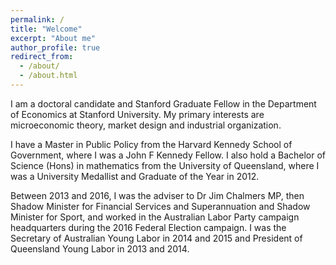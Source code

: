 ```yaml
---
permalink: /
title: "Welcome"
excerpt: "About me"
author_profile: true
redirect_from:
  - /about/
  - /about.html
---
```


I am a doctoral candidate and Stanford Graduate Fellow in the Department of Economics at Stanford University. My primary interests are microeconomic theory, market design and industrial organization.

I have a Master in Public Policy from the Harvard Kennedy School of Government, where I was a John F Kennedy Fellow. I also hold a Bachelor of Science (Hons) in mathematics from the University of Queensland, where I was a University Medallist and Graduate of the Year in 2012.

Between 2013 and 2016, I was the adviser to Dr Jim Chalmers MP, then Shadow Minister for Financial Services and Superannuation and Shadow Minister for Sport, and worked in the Australian Labor Party campaign headquarters during the 2016 Federal Election campaign. I was the Secretary of Australian Young Labor in 2014 and 2015 and President of Queensland Young Labor in 2013 and 2014.
